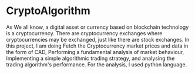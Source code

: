 # CryptoAlgorithm

As We all know, a digital asset or currency based on blockchain technology is a cryptocurrency. There are cryptocurrency exchanges where cryptocurrencies may be exchanged, just like there are stock exchanges. In this project, I am doing Fetch the Cryptocurrency market prices and data in the form of CAD, Performing a fundamental analysis of market behaviour, Implementing a simple algorithmic trading strategy, and analysing the trading algorithm's performance. For the analysis, I used python language.

